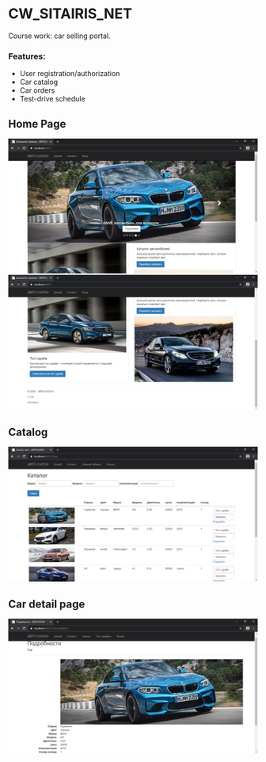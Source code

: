 # CW_SITAIRIS_NET 

Course work: car selling portal.

### Features:
- User registration/authorization
- Car catalog
- Car orders
- Test-drive schedule

## Home Page
![Home page](https://github.com/e44alex/CW_SITAIRIS_NET/blob/master/Pics/%D0%94%D0%BE%D0%BC%D0%B0%D1%88%D0%BD%D1%8F%D1%8F%20%D1%81%D1%82%D1%80%D0%B0%D0%BD%D0%B8%D1%86%D0%B01.png)
![Home page 2](https://github.com/e44alex/CW_SITAIRIS_NET/blob/master/Pics/%D0%94%D0%BE%D0%BC%D0%B0%D1%88%D0%BD%D1%8F%D1%8F%20%D1%81%D1%82%D1%80%D0%B0%D0%BD%D0%B8%D1%86%D0%B02.png)

## Catalog
![Catalog](https://github.com/e44alex/CW_SITAIRIS_NET/blob/master/Pics/%D0%9A%D0%B0%D1%82%D0%B0%D0%BB%D0%BE%D0%B3%20%D1%83%20%D0%BA%D0%BB%D0%B8%D0%B5%D0%BD%D1%82%D0%B0%20(%D0%BA%D0%BD%D0%BE%D0%BF%D0%BA%D0%B8).png)

## Car detail page
![Car detail page](https://github.com/e44alex/CW_SITAIRIS_NET/blob/master/Pics/%D0%A1%D1%82%D1%80%D0%B0%D0%BD%D0%B8%D1%86%D0%B0%20%D0%B0%D0%B2%D1%82%D0%BE%D0%BC%D0%BE%D0%B1%D0%B8%D0%BB%D1%8F.png)
